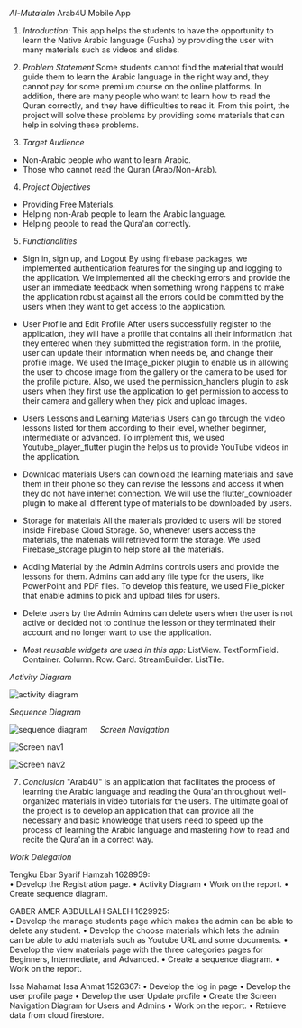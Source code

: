 *Al-Muta’alm* 
Arab4U Mobile App

1. *Introduction:*
This app helps the students to have the opportunity to learn the Native Arabic language (Fusha) by providing the user with many materials such as videos and slides.

2. *Problem Statement* 
Some students cannot find the material that would guide them to learn the Arabic language in the right way and, they cannot pay for some premium course on the online platforms. In addition, there are many people who want to learn how to read the Quran correctly, and they have difficulties to read it. From this point, the project will solve these problems by providing some materials that can help in solving these problems.

3. *Target Audience*
-	Non-Arabic people who want to learn Arabic.
-	Those who cannot read the Quran (Arab/Non-Arab).

4. *Project Objectives*
-	Providing Free Materials.
-	Helping non-Arab people to learn the Arabic language.
-	Helping people to read the Qura'an correctly.

5. *Functionalities*
-	Sign in, sign up, and Logout
By using firebase packages, we implemented authentication features for the singing up and logging to the application. We implemented all the checking errors and provide the user an immediate feedback when something wrong happens to make the application robust against all the errors could be committed by the users when they want to get access to the application.


-	User Profile and Edit Profile
After users successfully register to the application, they will have a profile that contains all their information that they entered when they submitted the registration form. In the profile, user can update their information when needs be, and change their profile image. We used the Image_picker plugin to enable us in allowing the user to choose image from the gallery or the camera to be used for the profile picture. Also, we used the permission_handlers plugin to ask users when they first use the application to get permission to access to their camera and gallery when they pick and upload images.

-	Users Lessons and Learning Materials
Users can go through the video lessons listed for them according to their level, whether beginner, intermediate or advanced. To implement this, we used Youtube_player_flutter plugin the helps us to provide YouTube videos in the application.
-	Download materials
Users can download the learning materials and save them in their phone so they can revise the lessons and access it when they do not have internet connection. We will use the flutter_downloader plugin to make all different type of materials to be downloaded by users.
-	Storage for materials
All the materials provided to users will be stored inside Firebase Cloud Storage. So, whenever users access the materials, the materials will retrieved form the storage. We used Firebase_storage plugin to help store all the materials.
-	Adding Material by the Admin
Admins controls users and provide the lessons for them. Admins can add any file type for the users, like PowerPoint and PDF files. To develop this feature, we used File_picker that enable admins to pick and upload files for users.
-	Delete users by the Admin
Admins can delete users when the user is not active or decided not to continue the lesson or they terminated their account and no longer want to use the application.


-	*Most reusable widgets are used in this app:*
ListView.
TextFormField.
Container.
Column.
Row.
Card.
StreamBuilder.
ListTile.




*Activity Diagram*

![activity diagram](https://github.com/Shareef-UX/Group2-Arab4U/blob/iMutaalim-App/usecase.jpeg)

*Sequence Diagram*

![sequence diagram](https://github.com/Shareef-UX/Group2-Arab4U/blob/iMutaalim-App/seq.jpeg)
  
*Screen Navigation*

![Screen nav1](https://github.com/Shareef-UX/Group2-Arab4U/blob/iMutaalim-App/NAV.jpg)

![Screen nav2](https://github.com/Shareef-UX/Group2-Arab4U/blob/iMutaalim-App/NAV2.jpg)
 


 


7. *Conclusion*
"Arab4U" is an application that facilitates the process of learning the Arabic language and reading the Qura'an throughout well-organized materials in video tutorials for the users. The ultimate goal of the project is to develop an application that can provide all the necessary and basic knowledge that users need to speed up the process of learning the Arabic language and mastering how to read and recite the Qura'an in a correct way.


*Work Delegation*

Tengku Ebar Syarif Hamzah	1628959:	
•	Develop the Registration page.
•	Activity Diagram
•	Work on the report.
• Create sequence diagram.

GABER AMER ABDULLAH SALEH	1629925:	
•	Develop the manage students page which makes the admin can be able to delete any student.
•	Develop the choose materials which lets the admin can be able to add materials such as Youtube URL and some documents.
•	Develop the view materials page with the three categories pages for Beginners, Intermediate, and Advanced. 
•	Create a sequence diagram.
•	Work on the report.

Issa Mahamat Issa Ahmat	1526367:
•	Develop the log in page
•	Develop the user profile page
•	Develop the user Update profile
•	Create the Screen Navigation Diagram for Users and Admins
•	Work on the report.
• Retrieve data from cloud firestore.
